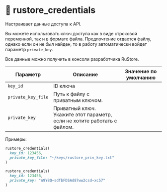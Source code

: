 # 🔅 rustore_credentials

Настраивает данные доступа к API.

Вы можете использовать ключ доступа как в виде строковой переменной, так и в формате файла.
Предпочтение отдается файлу, однако если он не был найден, то в работу автоматически войдет параметр `private_key`. 

Все данные можно получить в консоли разработчика RuStore.

| Параметр           | Описание                                                                 | Значение по умолчанию |
|--------------------|--------------------------------------------------------------------------|-----------------------|
| `key_id`           | ID ключа                                                              |                       |
| `private_key_file` | Путь к файлу с приватным ключом.                                         |                       |
| `private_key`      | Приватный ключ. Укажите этот параметр, если не хотите работать с файлом. |                       |

Примеры:

```ruby
rustore_credentials(
  key_id: 123456,
  private_key_file: "~/keys/rustore_priv_key.txt"
)
```

```ruby
rustore_credentials(
  key_id: 123456,
  private_key: "n9Y8Q~sdfbFDSAd87ww2csd~xc57"
)
```
